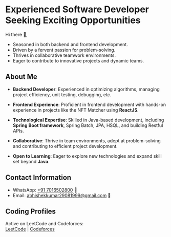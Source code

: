 # Experienced Software Developer Seeking Exciting Opportunities

Hi there 👋,
- Seasoned in both backend and frontend development.
- Driven by a fervent passion for problem-solving.
- Thrives in collaborative teamwork environments.
- Eager to contribute to innovative projects and dynamic teams.


## About Me

- **Backend Developer**: Experienced in optimizing algorithms, managing project efficiency, unit testing, debugging, etc.
  
- **Frontend Experience**: Proficient in frontend development with hands-on experience in projects like the NFT Matcher using **ReactJS**.

- **Technological Expertise**: Skilled in Java-based development, including **Spring Boot framework**, Spring Batch, JPA, HSQL, and building Restful APIs.

- **Collaborative**: Thrive in team environments, adept at problem-solving and contributing to efficient project development.

- **Open to Learning**: Eager to explore new technologies and expand skill set beyond **Java**.

## Contact Information

- WhatsApp: [+91 7016502800](https://wa.me/917016502800) 📱
- Email: [abhishekkumar29081999@gmail.com](mailto:abhishekkumar29081999@gmail.com) 📧


## Coding Profiles

Active on LeetCode and Codeforces:  
[LeetCode](https://leetcode.com/u/abhishekkumar29081999/) | [Codeforces](https://codeforces.com/profile/abhishekkumar2908)

